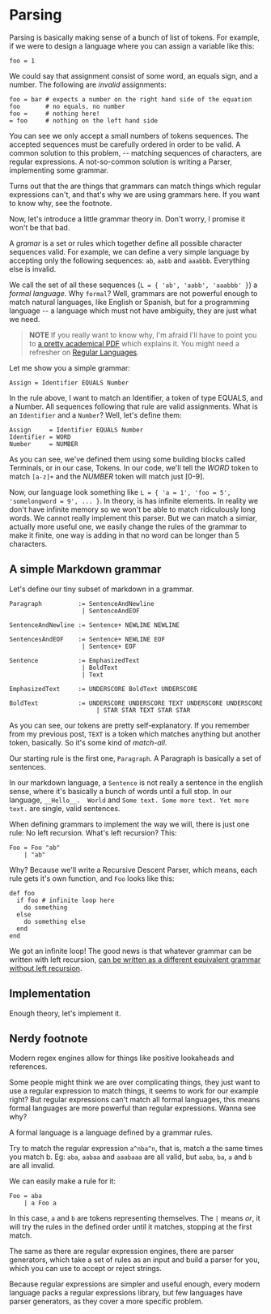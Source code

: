 # Parsing
Parsing is basically making sense of a bunch of list of tokens. For example, if
we were to design a language where you can assign a variable like this:

```
foo = 1
```

We could say that assignment consist of some word, an equals sign, and a number.
The following are _invalid_ assignments:

```
foo = bar # expects a number on the right hand side of the equation
foo       # no equals, no number
foo =     # nothing here!
= foo     # nothing on the left hand side
```

You can see we only accept a small numbers of tokens sequences. The accepted
sequences must be carefully ordered in order to be valid. A common solution to
this problem, -- matching sequences of characters, are regular expressions. A
not-so-common solution is writing a Parser, implementing some grammar.

Turns out that the are things that grammars can match things which regular
expressions can't, and that's why we are using grammars here. If you want to
know why, see the footnote.

Now, let's introduce a little grammar theory in. Don't worry, I promise it won't
be that bad.

A _gramar_ is a set or rules which together define all possible character
sequences valid. For example, we can define a very simple language by accepting
only the following sequences: `ab`, `aabb` and `aaabbb`. Everything else is
invalid.

We call the set of all these sequences (`L = { 'ab', 'aabb', 'aaabbb' }`) a
_formal language_. Why `formal`? Well, grammars are not powerful enough to match
natural languages, like English or Spanish, but for a programming language  -- a
language which must not have ambiguity, they are just what we need.

> __NOTE__ If you really want to know why, I'm afraid I'll have to point you to [a pretty
academical PDF](http://www.eecs.harvard.edu/~shieber/Biblio/Papers/shieber85.pdf)
which explains it. You might need a refresher on [Regular
Languages](http://web.stanford.edu/class/archive/cs/cs103/cs103.1132/lectures/15/Small15.pdf).

Let me show you a simple grammar:

```
Assign = Identifier EQUALS Number
```

In the rule above, I want to match an Identifier, a token of type EQUALS, and a
Number. All sequences following that rule are valid assignments. What is an
`Identifier` and a `Number`? Well, let's define them:

```
Assign     = Identifier EQUALS Number
Identifier = WORD
Number     = NUMBER
```

As you can see, we've defined them using some building blocks called Terminals,
or in our case, Tokens. In our code, we'll tell the _WORD_ token to match
`[a-z]+` and the _NUMBER_ token will match just [0-9].

Now, our language look something like `L = { 'a = 1', 'foo = 5', 'somelongword = 9', ... }`. 
In theory, is has infinite elements. In reality we don't have infinite memory so
we won't be able to match ridiculously long words. We cannot really implement
this parser. But we can match a simiar, actually more useful one, we easily
change the rules of the grammar to make it finite, one way is adding in that no
word can be longer than 5 characters.

## A simple Markdown grammar
Let's define our tiny subset of markdown in a grammar.

```
Paragraph          := SentenceAndNewline
                    | SentenceAndEOF

SentenceAndNewline := Sentence+ NEWLINE NEWLINE

SentencesAndEOF    := Sentence+ NEWLINE EOF
                    | Sentence+ EOF

Sentence           := EmphasizedText
                    | BoldText
                    | Text

EmphasizedText     := UNDERSCORE BoldText UNDERSCORE

BoldText           := UNDERSCORE UNDERSCORE TEXT UNDERSCORE UNDERSCORE
                        | STAR STAR TEXT STAR STAR
```

As you can see, our tokens are pretty self-explanatory. If you remember from my
previous post, `TEXT` is a token which matches anything but another token,
basically. So it's some kind of _match-all_. 

Our starting rule is the first one, `Paragraph`. A Paragraph is basically a set
of sentences. 

In our markdown language, a `Sentence` is not really a sentence in the english
sense, where it's basically a bunch of words until a full stop. In our language,
`__Hello__.  World` and `Some text. Some more text. Yet more text.` are single,
valid sentences.

When defining grammars to implement the way we will, there is just one rule: No
left recursion. What's left recursion? This:

```
Foo = Foo "ab"
    | "ab"
```

Why? Because we'll write a Recursive Descent Parser, which means, each rule gets
it's own function, and `Foo` looks like this:

```
def foo
  if foo # infinite loop here
    do something
  else
    do something else
  end
end
```

We got an infinite loop! The good news is that whatever grammar can be written
with left recursion, [can be written as a different equivalent grammar without
left recursion](http://www.csd.uwo.ca/~moreno/CS447/Lectures/Syntax.html/node8.html).

## Implementation
Enough theory, let's implement it.

## Nerdy footnote
Modern regex engines allow for things like positive lookaheads and references. 

Some people might think we are over complicating things, they just want to use a
regular expression to match things, it seems to work for our example right? But
regular expressions can't match all formal languages, this means formal
languages are more powerful than regular expressions. Wanna see why?

A formal language is a language defined by a grammar rules.

Try to match the regular expression `a^nba^n`, that is, match a the same times
you match b. Eg: `aba`, `aabaa` and `aaabaaa` are all valid, but `aaba`, `ba`, `a`
and `b` are all invalid.

We can easily make a rule for it:

```
Foo = aba
    | a Foo a
```

In this case, `a` and `b` are tokens representing themselves. The `|` means
_or_, it will try the rules in the defined order until it matches, stopping at
the first match.

The same as there are regular expression engines, there are parser generators,
which take a set of rules as an input and build a parser for you, which you can
use to accept or reject strings.

Because regular expressions are simpler and useful enough, every modern language
packs a regular expressions library, but few languages have parser generators,
as they cover a more specific problem.
